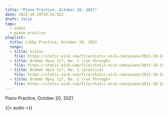 ```yaml
---
title: "Piano Practice, October 20, 2021"
date: 2021-10-20T19:51:52Z
draft: false
tags:
  - audio
  - piano-practice
playlist:
  title: Libby Practice, October 20, 2021
  songs:
  - title: Scales
    file: https://static.eick.com/file/static-eick-com/piano/2021-10-20-001.mp3
  - title: Brahms Opus 117, No. 1 (run through)
    file: https://static.eick.com/file/static-eick-com/piano/2021-10-20-002.mp3
  - title: Brahms Opus 117, No. 1 (practice)
    file: https://static.eick.com/file/static-eick-com/piano/2021-10-20-003.mp3
  - title: Brahms Opus 117, No. 1 (run through)
    file: https://static.eick.com/file/static-eick-com/piano/2021-10-20-004.mp3
---
```

Piano Practice, October 20, 2021

<!--more-->

{{< audio >}}
